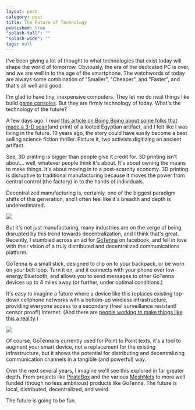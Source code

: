 ```yaml
---
layout: post
category: post
title: The Future of Technology
published: true
"splash-tall": ""
"splash-wide": ""
tags: null
---
```




I've been giving a lot of thought to what technologies that exist today will shape the world of tomorrow. Obviously, the era of the dedicated PC is over, and we are well in to the age of the smartphone. The watchwords of today are always some combination of "Smaller", "Cheaper", and "Faster", and that's all well and good.

I'm glad to have tiny, inexpensive computers. They let me do neat things like build [game consoles][1]. But they are firmly technology of today. What's the technology of the future?

A few days ago, I read [this article on Boing Boing about some folks that made a 3-D scan][2](and print) of a looted Egyptian artifact, and I felt like I was living in the future. 10 years ago, the story could have easily become a best selling science fiction thriller. Picture it, two activists digitizing an ancient artifact.

See, 3D printing is bigger than people give it credit for. 3D printing isn't about… well, whatever people think it's about. It's about owning the means to make things. It's about moving in to a post-scarcity economy. 3D printing is disruptive to traditional manufacturing because it moves the power from central control (the factory) in to the hands of individuals.

Decentralized manufacturing is, certainly, one of the biggest paradigm shifts of this generation, and I often feel like it's breadth and depth is underestimated.

![][3]


But it's not just manufacturing, many industries are on the verge of being disrupted by this trend towards decentralization, and I think that's great. Recently, I stumbled across an ad for [GoTenna][4] on facebook, and fell in love with their vision of a truly distributed and decentralized communications platform.

GoTenna is a small stick, designed to clip on to your backpack, or be worn on your belt loop. Turn it on, and it connects with your phone over low-energy Bluetooth, and allows you to send messages to other GoTenna devices up to 4 miles away (or further, under optimal conditions.)

It's easy to imagine a future where a device like this replaces existing top-down cellphone networks with a bottom-up wireless infrastructure, providing everyone access to a secondary (free! surveillance resistant! censor proof!) internet. (And there are [people working to make things like this a reality][5].)

![][6]

Of course, GoTenna is currently used for Point to Point texts, it's a tool to augment your smart device, not a replacement for the existing infrastructure, but it shows the potential for distributing and decentralizing communication channels in a tangible (and powerful) way.

Over the next several years, I imagine we'll see this explored in far greater depth. From projects like [PirateBox][7] and the various [MeshNets][8] to more well funded (though no less ambitious) products like GoTenna. The future is local, distributed, decentralized, and weird.

The future is going to be fun.

[1]: http://ajroach42.github.io/Projects
[2]: http://boingboing.net/2016/02/23/scanning-artists-de-loot-stole.html
[3]: https://cdn-images-1.medium.com/max/800/1*mQkhbKvun2BksAW3KjNOZw.jpeg
[4]: http://gotenna.com/
[5]: http://mashable.com/2011/11/14/how-occupy-wall-street-is-building-its-own-internet-video/#HtWBCFf1K5qU
[6]: https://cdn-images-1.medium.com/max/800/1*pPntV6GGoWenZl74UeyeYg.png
[7]: https://piratebox.cc/
[8]: https://www.reddit.com/r/darknetplan
